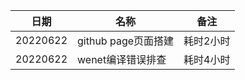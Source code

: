 | 日期 | 名称 | 备注 |
| -------- | -------- | -------- |
| 20220622 | github page页面搭建 | 耗时2小时 |
| 20220622 | wenet编译错误排查 | 耗时4小时 |
